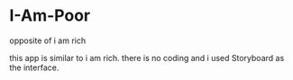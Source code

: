 # I-Am-Poor
opposite of i am rich

this app is similar to i am rich. there is no coding and i used Storyboard as the interface.

